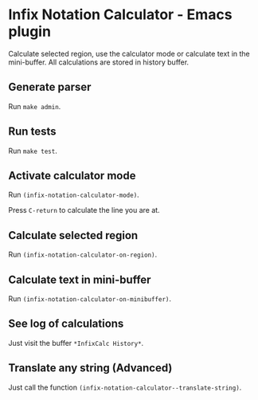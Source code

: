 # Infix Notation Calculator - Emacs plugin

Calculate selected region, use the calculator mode or calculate text in the mini-buffer. All calculations are stored in history buffer.

## Generate parser

Run `make admin`.

## Run tests

Run `make test`.

## Activate calculator mode

Run `(infix-notation-calculator-mode)`.

Press `C-return` to calculate the line you are at.

## Calculate selected region

Run `(infix-notation-calculator-on-region)`.

## Calculate text in mini-buffer

Run `(infix-notation-calculator-on-minibuffer)`.

## See log of calculations

Just visit the buffer `*InfixCalc History*`.

## Translate any string (Advanced)

Just call the function `(infix-notation-calculator--translate-string)`.
